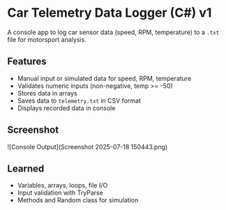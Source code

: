 # Car Telemetry Data Logger (C#) v1
A console app to log car sensor data (speed, RPM, temperature) to a `.txt` file for motorsport analysis.

## Features
- Manual input or simulated data for speed, RPM, temperature
- Validates numeric inputs (non-negative, temp >= -50)
- Stores data in arrays
- Saves data to `telemetry.txt` in CSV format
- Displays recorded data in console

## Screenshot
![Console Output](Screenshot 2025-07-18 150443.png)

## Learned
- Variables, arrays, loops, file I/O
- Input validation with TryParse
- Methods and Random class for simulation
